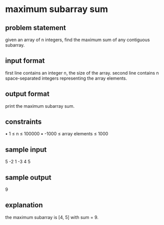 # maximum subarray sum

## problem statement

given an array of n integers, find the maximum sum of any contiguous subarray.

## input format

first line contains an integer n, the size of the array. second line contains n space-separated integers representing the array elements.

## output format

print the maximum subarray sum.

## constraints

• 1 ≤ n ≤ 100000
• -1000 ≤ array elements ≤ 1000

## sample input

5
-2 1 -3 4 5

## sample output

9

## explanation

the maximum subarray is [4, 5] with sum = 9.
